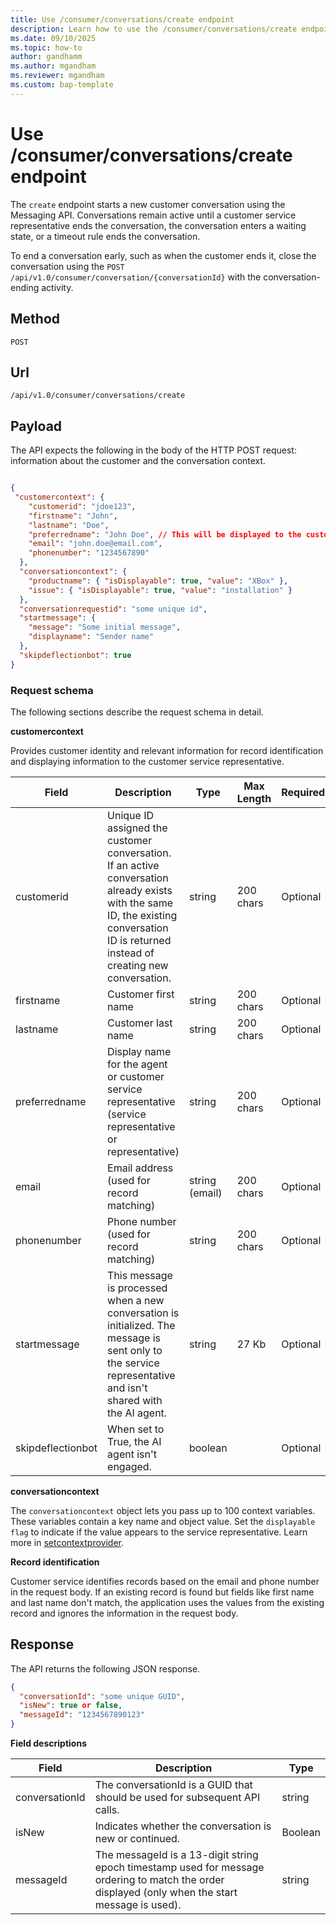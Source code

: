 ```yaml
---
title: Use /consumer/conversations/create endpoint
description: Learn how to use the /consumer/conversations/create endpoint in Dynamics 365 Customer Service and Contact Center to start customer conversations with the Messaging API. Includes schema, payload, and response details.
ms.date: 09/10/2025
ms.topic: how-to
author: gandhamm
ms.author: mgandham
ms.reviewer: mgandham
ms.custom: bap-template
---
```



# Use /consumer/conversations/create endpoint

The `create` endpoint starts a new customer conversation using the Messaging API. Conversations remain active until a customer service representative ends the conversation, the conversation enters a waiting state, or a timeout rule ends the conversation.

 To end a conversation early, such as when the customer ends it, close the conversation using the `POST /api/v1.0/consumer/conversation/{conversationId}` with the conversation-ending activity. 


## Method

`POST`

## Url

`/api/v1.0/consumer/conversations/create`

## Payload

The API expects the following in the body of the HTTP POST request: information about the customer and the conversation context.

```json

{
 "customercontext": {
    "customerid": "jdoe123",
    "firstname": "John",
    "lastname": "Doe",
    "preferredname": "John Doe", // This will be displayed to the customer service representative
    "email": "john.doe@email.com",
    "phonenumber": "1234567890"
  },
  "conversationcontext": {
    "productname": { "isDisplayable": true, "value": "XBox" },
    "issue": { "isDisplayable": true, "value": "installation" }
  },
  "conversationrequestid": "some unique id",
  "startmessage": {
    "message": "Some initial message",
    "displayname": "Sender name"
  },
  "skipdeflectionbot": true
}

```

### Request schema

The following sections describe the request schema in detail.

**customercontext**

Provides customer identity and relevant information for record identification and displaying information to the customer service representative.

| Field           | Description                              | Type             | Max Length | Required |
| --------------- | ---------------------------------------- | ---------------- | ---------- | -------- |
| customerid    | Unique ID assigned the customer conversation. If an active conversation already exists with the same ID, the existing conversation ID is returned instead of creating new conversation.      | string         | 200 chars  | Optional        |
| firstname     | Customer first name                      | string         | 200 chars  | Optional       |
| lastname      | Customer last name                       | string         | 200 chars  | Optional        |
| preferredname | Display name for the agent or customer service representative (service representative or representative)           | string         | 200 chars  | Optional        |
| email         | Email address (used for record matching) | string (email) | 200 chars  | Optional        |
| phonenumber   | Phone number (used for record matching)  | string         | 200 chars  | Optional        |
| startmessage   | This message is processed when a new conversation is initialized. The message is sent only to the service representative and isn't shared with the AI agent.  | string         | 27 Kb  | Optional        |
| skipdeflectionbot   | When set to True, the AI agent isn't engaged.  | boolean         |   | Optional       |



**conversationcontext**

 The `conversationcontext` object lets you pass up to 100 context variables. These variables contain a key name and object value. Set the `displayable flag` to indicate if the value appears to the service representative. Learn more in [setcontextprovider](/dynamics365/customer-service/develop/reference/methods/setcontextprovider). 


**Record identification**

 Customer service identifies records based on the email and phone number in the request body. If an existing record is found but fields like first name and last name don't match, the application uses the values from the existing record and ignores the information in the request body.

## Response

The API returns the following JSON response. 

```json
{
  "conversationId": "some unique GUID",
  "isNew": true or false,
  "messageId": "1234567890123"
}
```

**Field descriptions**

| Field | Description | Type |
|-------|-------------|------|
| conversationId | The conversationId is a GUID that should be used for subsequent API calls. | string |
| isNew | Indicates whether the conversation is new or continued. | Boolean |
| messageId | The messageId is a 13-digit string epoch timestamp used for message ordering to match the order displayed (only when the start message is used). | string |